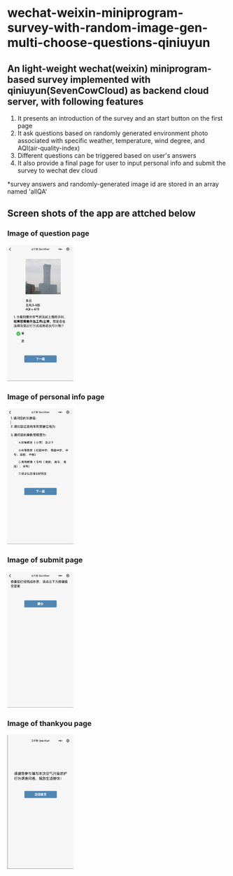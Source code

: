 # wechat-weixin-miniprogram-survey-with-random-image-gen-multi-choose-questions-qiniuyun
## An light-weight wechat(weixin) miniprogram-based survey implemented with qiniuyun(SevenCowCloud) as backend cloud server, with following features
1. It presents an introduction of the survey and an start button on the first page
2. It ask questions based on randomly generated environment photo associated with specific weather, temperature, wind degree, and AQI(air-quality-index)
3. Different questions can be triggered based on user's answers
4. It also provide a final page for user to input personal info and submit the survey to wechat dev cloud

*survey answers and randomly-generated image id are stored in an array named 'allQA'

## Screen shots of the app are attched below
### Image of question page</br>
<img src="./screenshots/question_page.png" width="30%"></br>
### Image of personal info page</br>
<img src="./screenshots/personal_info_page.png" width="30%"></br>
### Image of submit page</br>
<img src="./screenshots/submit_page.png" width="30%"></br>
### Image of thankyou page</br>
<img src="./screenshots/thankyou_page.png" width="30%"></br>
